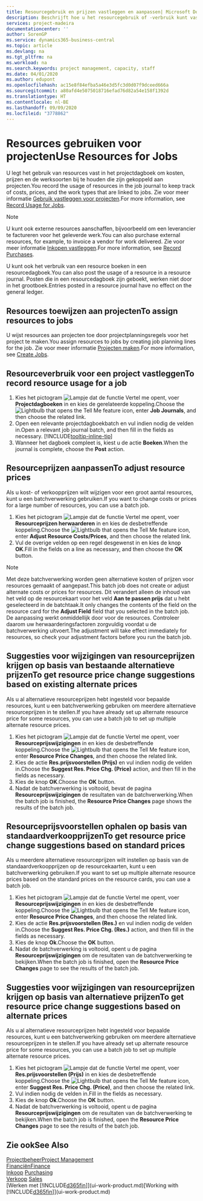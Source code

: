 ```yaml
---
title: Resourcegebruik en prijzen vastleggen en aanpassen| Microsoft Docs
description: Beschrijft hoe u het resourcegebruik of -verbruik kunt vastleggen dat is gekoppeld aan een project, om kosten, prijzen en werksoorten bij te houden en te beheren.
services: project-madeira
documentationcenter: ''
author: SorenGP
ms.service: dynamics365-business-central
ms.topic: article
ms.devlang: na
ms.tgt_pltfrm: na
ms.workload: na
ms.search.keywords: project management, capacity, staff
ms.date: 04/01/2020
ms.author: edupont
ms.openlocfilehash: ac15e8f84efba5a46e3d5fc3d0d07f9dceed666a
ms.sourcegitcommit: a80afd4e5075018716efad76d82a54e158f1392d
ms.translationtype: HT
ms.contentlocale: nl-BE
ms.lasthandoff: 09/09/2020
ms.locfileid: "3778862"
---
```

# <a name="use-resources-for-jobs"></a><span data-ttu-id="264c5-103">Resources gebruiken voor projecten</span><span class="sxs-lookup"><span data-stu-id="264c5-103">Use Resources for Jobs</span></span>
<span data-ttu-id="264c5-104">U legt het gebruik van resources vast in het projectdagboek om kosten, prijzen en de werksoorten bij te houden die zijn gekoppeld aan projecten.</span><span class="sxs-lookup"><span data-stu-id="264c5-104">You record the usage of resources in the job journal to keep track of costs, prices, and the work types that are linked to jobs.</span></span> <span data-ttu-id="264c5-105">Zie voor meer informatie [Gebruik vastleggen voor projecten](projects-how-record-job-usage.md).</span><span class="sxs-lookup"><span data-stu-id="264c5-105">For more information, see [Record Usage for Jobs](projects-how-record-job-usage.md).</span></span>

> [!NOTE]
> <span data-ttu-id="264c5-106">U kunt ook externe resources aanschaffen, bijvoorbeeld om een leverancier te factureren voor het geleverde werk.</span><span class="sxs-lookup"><span data-stu-id="264c5-106">You can also purchase external resources, for example, to invoice a vendor for work delivered.</span></span> <span data-ttu-id="264c5-107">Zie voor meer informatie [Inkopen vastleggen](purchasing-how-record-purchases.md).</span><span class="sxs-lookup"><span data-stu-id="264c5-107">For more information, see [Record Purchases](purchasing-how-record-purchases.md).</span></span>

<span data-ttu-id="264c5-108">U kunt ook het verbruik van een resource boeken in een resourcedagboek.</span><span class="sxs-lookup"><span data-stu-id="264c5-108">You can also post the usage of a resource in a resource journal.</span></span> <span data-ttu-id="264c5-109">Posten die in een resourcedagboek zijn geboekt, werken niet door in het grootboek.</span><span class="sxs-lookup"><span data-stu-id="264c5-109">Entries posted in a resource journal have no effect on the general ledger.</span></span>

## <a name="to-assign-resources-to-jobs"></a><span data-ttu-id="264c5-110">Resources toewijzen aan projecten</span><span class="sxs-lookup"><span data-stu-id="264c5-110">To assign resources to jobs</span></span>
<span data-ttu-id="264c5-111">U wijst resources aan projecten toe door projectplanningsregels voor het project te maken.</span><span class="sxs-lookup"><span data-stu-id="264c5-111">You assign resources to jobs by creating job planning lines for the job.</span></span> <span data-ttu-id="264c5-112">Zie voor meer informatie [Projecten maken](projects-how-create-jobs.md).</span><span class="sxs-lookup"><span data-stu-id="264c5-112">For more information, see [Create Jobs](projects-how-create-jobs.md).</span></span>

## <a name="to-record-resource-usage-for-a-job"></a><span data-ttu-id="264c5-113">Resourceverbruik voor een project vastleggen</span><span class="sxs-lookup"><span data-stu-id="264c5-113">To record resource usage for a job</span></span>
1. <span data-ttu-id="264c5-114">Kies het pictogram ![Lampje dat de functie Vertel me opent](media/ui-search/search_small.png "Vertel me wat u wilt doen"), voer **Projectdagboeken** in en kies de gerelateerde koppeling.</span><span class="sxs-lookup"><span data-stu-id="264c5-114">Choose the ![Lightbulb that opens the Tell Me feature](media/ui-search/search_small.png "Tell me what you want to do") icon, enter **Job Journals**, and then choose the related link.</span></span>
2. <span data-ttu-id="264c5-115">Open een relevante projectdagboekbatch en vul indien nodig de velden in.</span><span class="sxs-lookup"><span data-stu-id="264c5-115">Open a relevant job journal batch, and then fill in the fields as necessary.</span></span> [!INCLUDE[tooltip-inline-tip](includes/tooltip-inline-tip_md.md)]
3. <span data-ttu-id="264c5-116">Wanneer het dagboek compleet is, kiest u de actie **Boeken**.</span><span class="sxs-lookup"><span data-stu-id="264c5-116">When the journal is complete, choose the **Post** action.</span></span>

## <a name="to-adjust-resource-prices"></a><span data-ttu-id="264c5-117">Resourceprijzen aanpassen</span><span class="sxs-lookup"><span data-stu-id="264c5-117">To adjust resource prices</span></span>
<span data-ttu-id="264c5-118">Als u kost- of verkoopprijzen wilt wijzigen voor een groot aantal resources, kunt u een batchverwerking gebruiken.</span><span class="sxs-lookup"><span data-stu-id="264c5-118">If you want to change costs or prices for a large number of resources, you can use a batch job.</span></span>  

1. <span data-ttu-id="264c5-119">Kies het pictogram ![Lampje dat de functie Vertel me opent](media/ui-search/search_small.png "Vertel me wat u wilt doen"), voer **Resourceprijzen herwaarderen** in en kies de desbetreffende koppeling.</span><span class="sxs-lookup"><span data-stu-id="264c5-119">Choose the ![Lightbulb that opens the Tell Me feature](media/ui-search/search_small.png "Tell me what you want to do") icon, enter **Adjust Resource Costs/Prices**, and then choose the related link.</span></span>
2. <span data-ttu-id="264c5-120">Vul de overige velden op een regel desgewenst in en kies de knop **OK**.</span><span class="sxs-lookup"><span data-stu-id="264c5-120">Fill in the fields on a line as necessary, and then choose the **OK** button.</span></span>

> [!NOTE]  
>   <span data-ttu-id="264c5-121">Met deze batchverwerking worden geen alternatieve kosten of prijzen voor resources gemaakt of aangepast.</span><span class="sxs-lookup"><span data-stu-id="264c5-121">This batch job does not create or adjust alternate costs or prices for resources.</span></span> <span data-ttu-id="264c5-122">Dit verandert alleen de inhoud van het veld op de resourcekaart voor het veld **Aan te passen prijs** dat u hebt geselecteerd in de batchtaak.</span><span class="sxs-lookup"><span data-stu-id="264c5-122">It only changes the contents of the field on the resource card for the **Adjust Field** field that you selected in the batch job.</span></span> <span data-ttu-id="264c5-123">De aanpassing werkt onmiddellijk door voor de resources. Controleer daarom uw herwaarderingsfactoren zorgvuldig voordat u de batchverwerking uitvoert.</span><span class="sxs-lookup"><span data-stu-id="264c5-123">The adjustment will take effect immediately for resources, so check your adjustment factors before you run the batch job.</span></span>

## <a name="to-get-resource-price-change-suggestions-based-on-existing-alternate-prices"></a><span data-ttu-id="264c5-124">Suggesties voor wijzigingen van resourceprijzen krijgen op basis van bestaande alternatieve prijzen</span><span class="sxs-lookup"><span data-stu-id="264c5-124">To get resource price change suggestions based on existing alternate prices</span></span>
<span data-ttu-id="264c5-125">Als u al alternatieve resourceprijzen hebt ingesteld voor bepaalde resources, kunt u een batchverwerking gebruiken om meerdere alternatieve resourceprijzen in te stellen.</span><span class="sxs-lookup"><span data-stu-id="264c5-125">If you have already set up alternate resource price for some resources, you can use a batch job to set up multiple alternate resource prices.</span></span>

1. <span data-ttu-id="264c5-126">Kies het pictogram ![Lampje dat de functie Vertel me opent](media/ui-search/search_small.png "Vertel me wat u wilt doen"), voer **Resourceprijswijzigingen** in en kies de desbetreffende koppeling.</span><span class="sxs-lookup"><span data-stu-id="264c5-126">Choose the ![Lightbulb that opens the Tell Me feature](media/ui-search/search_small.png "Tell me what you want to do") icon, enter **Resource Price Changes**, and then choose the related link.</span></span>
2. <span data-ttu-id="264c5-127">Kies de actie **Res.prijsvoorstellen (Prijs)** en vul indien nodig de velden in.</span><span class="sxs-lookup"><span data-stu-id="264c5-127">Choose the **Suggest Res. Price Chg. (Price)** action, and then fill in the fields as necessary.</span></span>
3. <span data-ttu-id="264c5-128">Kies de knop **OK**.</span><span class="sxs-lookup"><span data-stu-id="264c5-128">Choose the **OK** button.</span></span>  
4. <span data-ttu-id="264c5-129">Nadat de batchverwerking is voltooid, bevat de pagina **Resourceprijswijzigingen** de resultaten van de batchverwerking.</span><span class="sxs-lookup"><span data-stu-id="264c5-129">When the batch job is finished, the **Resource Price Changes** page shows the results of the batch job.</span></span>

## <a name="to-get-resource-price-change-suggestions-based-on-standard-prices"></a><span data-ttu-id="264c5-130">Resourceprijsvoorstellen ophalen op basis van standaardverkoopprijzen</span><span class="sxs-lookup"><span data-stu-id="264c5-130">To get resource price change suggestions based on standard prices</span></span>
<span data-ttu-id="264c5-131">Als u meerdere alternatieve resourceprijzen wilt instellen op basis van de standaardverkoopprijzen op de resourcekaarten, kunt u een batchverwerking gebruiken.</span><span class="sxs-lookup"><span data-stu-id="264c5-131">If you want to set up multiple alternate resource prices based on the standard prices on the resource cards, you can use a batch job.</span></span>  

1. <span data-ttu-id="264c5-132">Kies het pictogram ![Lampje dat de functie Vertel me opent](media/ui-search/search_small.png "Vertel me wat u wilt doen"), voer **Resourceprijswijzigingen** in en kies de desbetreffende koppeling.</span><span class="sxs-lookup"><span data-stu-id="264c5-132">Choose the ![Lightbulb that opens the Tell Me feature](media/ui-search/search_small.png "Tell me what you want to do") icon, enter **Resource Price Changes**, and then choose the related link.</span></span>
2. <span data-ttu-id="264c5-133">Kies de actie **Res.prijsvoorstellen (Res.)** en vul indien nodig de velden in.</span><span class="sxs-lookup"><span data-stu-id="264c5-133">Choose the **Suggest Res. Price Chg. (Res.)** action, and then fill in the fields as necessary.</span></span>  
3. <span data-ttu-id="264c5-134">Kies de knop **Ok**.</span><span class="sxs-lookup"><span data-stu-id="264c5-134">Choose the **OK** button.</span></span>  
4. <span data-ttu-id="264c5-135">Nadat de batchverwerking is voltooid, opent u de pagina **Resourceprijswijzigingen** om de resultaten van de batchverwerking te bekijken.</span><span class="sxs-lookup"><span data-stu-id="264c5-135">When the batch job is finished, open the **Resource Price Changes** page to see the results of the batch job.</span></span>

## <a name="to-get-resource-price-change-suggestions-based-on-alternate-prices"></a><span data-ttu-id="264c5-136">Suggesties voor wijzigingen van resourceprijzen krijgen op basis van alternatieve prijzen</span><span class="sxs-lookup"><span data-stu-id="264c5-136">To get resource price change suggestions based on alternate prices</span></span>
<span data-ttu-id="264c5-137">Als u al alternatieve resourceprijzen hebt ingesteld voor bepaalde resources, kunt u een batchverwerking gebruiken om meerdere alternatieve resourceprijzen in te stellen.</span><span class="sxs-lookup"><span data-stu-id="264c5-137">If you have already set up alternate resource price for some resources, you can use a batch job to set up multiple alternate resource prices.</span></span>

1. <span data-ttu-id="264c5-138">Kies het pictogram ![Lampje dat de functie Vertel me opent](media/ui-search/search_small.png "Vertel me wat u wilt doen"), voer **Res.prijsvoorstellen (Prijs)** in en kies de desbetreffende koppeling.</span><span class="sxs-lookup"><span data-stu-id="264c5-138">Choose the ![Lightbulb that opens the Tell Me feature](media/ui-search/search_small.png "Tell me what you want to do") icon, enter **Suggest Res. Price Chg. (Price)**, and then choose the related link.</span></span>  
2. <span data-ttu-id="264c5-139">Vul indien nodig de velden in.</span><span class="sxs-lookup"><span data-stu-id="264c5-139">Fill in the fields as necessary.</span></span>
3. <span data-ttu-id="264c5-140">Kies de knop **Ok**.</span><span class="sxs-lookup"><span data-stu-id="264c5-140">Choose the **OK** button.</span></span>  
4. <span data-ttu-id="264c5-141">Nadat de batchverwerking is voltooid, opent u de pagina **Resourceprijswijzigingen** om de resultaten van de batchverwerking te bekijken.</span><span class="sxs-lookup"><span data-stu-id="264c5-141">When the batch job is finished, open the **Resource Price Changes** page to see the results of the batch job.</span></span>

## <a name="see-also"></a><span data-ttu-id="264c5-142">Zie ook</span><span class="sxs-lookup"><span data-stu-id="264c5-142">See Also</span></span>
[<span data-ttu-id="264c5-143">Projectbeheer</span><span class="sxs-lookup"><span data-stu-id="264c5-143">Project Management</span></span>](projects-manage-projects.md)  
[<span data-ttu-id="264c5-144">Financiën</span><span class="sxs-lookup"><span data-stu-id="264c5-144">Finance</span></span>](finance.md)  
<span data-ttu-id="264c5-145">[Inkoop](purchasing-manage-purchasing.md)       </span><span class="sxs-lookup"><span data-stu-id="264c5-145">[Purchasing](purchasing-manage-purchasing.md)       </span></span>  
<span data-ttu-id="264c5-146">[Verkoop](sales-manage-sales.md)   </span><span class="sxs-lookup"><span data-stu-id="264c5-146">[Sales](sales-manage-sales.md)   </span></span>  
<span data-ttu-id="264c5-147">[Werken met [!INCLUDE[d365fin](includes/d365fin_md.md)]](ui-work-product.md)</span><span class="sxs-lookup"><span data-stu-id="264c5-147">[Working with [!INCLUDE[d365fin](includes/d365fin_md.md)]](ui-work-product.md)</span></span>  
